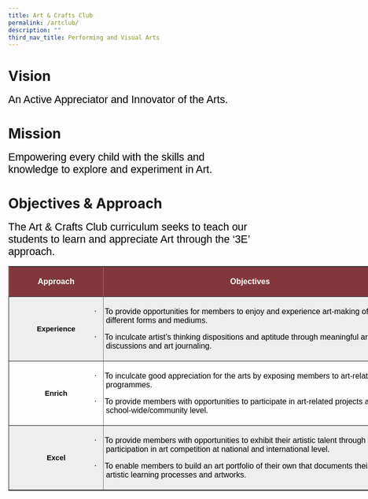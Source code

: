 ```yaml
---
title: Art & Crafts Club
permalink: /artclub/
description: ""
third_nav_title: Performing and Visual Arts
---
```

# Vision
<span style="font-size:16.0pt;font-family:Arial;color:black">An Active Appreciator and Innovator of the Arts.
	

# Mission
<span style="font-size:16.0pt;font-family:Arial;color:black">Empowering every child with the skills and knowledge to explore and experiment in Art.

# Objectives &amp; Approach
<span style="font-size:16.0pt;font-family:Arial;color:black">The Art &amp; Crafts Club curriculum seeks to teach our students to learn and appreciate Art through the ‘3E’ approach.

<span style="font-size:16.0pt;font-family:Arial;color:black">
<table style="width:594.15pt;mso-cellspacing:1.5pt;mso-yfti-tbllook:1184" width="792" cellpadding="0" cellspacing="3" border="1" class="MsoNormalTable"><tbody><tr style="mso-yfti-irow:0;mso-yfti-firstrow:yes;height:14.2pt"><td style="width:138.05pt;background:#80383D;padding:3.75pt 3.75pt 3.75pt 3.75pt;
  height:14.2pt" width="184"><p style="text-align:center" align="center" class="MsoNormal"><b><span style="font-family:&quot;Calibri&quot;,sans-serif;color:white;mso-themecolor:background1">Approach</span></b></p></td><td style="width:451.6pt;background:#80383D;padding:3.75pt 3.75pt 3.75pt 3.75pt;
  height:14.2pt" width="602"><p style="text-align:center" align="center" class="MsoNormal"><b><span style="font-family:&quot;Calibri&quot;,sans-serif;color:white;mso-themecolor:background1">Objectives</span></b></p></td></tr><tr style="mso-yfti-irow:1;height:70.7pt"><td style="width:138.05pt;background:#EEEEEE;padding:3.75pt 3.75pt 3.75pt 3.75pt;
  height:70.7pt" width="184"><p style="text-align:center" align="center" class="MsoNormal"><b><span style="font-size:11.0pt;font-family:&quot;Calibri&quot;,sans-serif;mso-ascii-theme-font:
  minor-latin;mso-hansi-theme-font:minor-latin;mso-bidi-theme-font:minor-latin;
  color:black;mso-color-alt:windowtext">Experience</span></b><b><span style="font-size:11.0pt;font-family:&quot;Calibri&quot;,sans-serif;mso-ascii-theme-font:
  minor-latin;mso-hansi-theme-font:minor-latin;mso-bidi-theme-font:minor-latin;
  color:windowtext;mso-color-alt:windowtext"></span></b></p></td><td style="width:451.6pt;background:#EEEEEE;padding:
  3.75pt 3.75pt 3.75pt 3.75pt;height:70.7pt" valign="top" width="602"><p style="text-indent:-.25in;mso-list:l1 level1 lfo4" class="MsoListParagraphCxSpFirst"><span style="font-family:Symbol;mso-fareast-font-family:Symbol;mso-bidi-font-family:
  Symbol;color:windowtext;mso-color-alt:windowtext"><span style="mso-list:Ignore">·<span style="font:7.0pt &quot;Times New Roman&quot;">&nbsp;&nbsp;&nbsp;&nbsp;&nbsp;&nbsp; </span></span></span><span style="font-family:&quot;Calibri&quot;,sans-serif;mso-ascii-theme-font:minor-latin;
  mso-hansi-theme-font:minor-latin;mso-bidi-theme-font:minor-latin;color:black;
  mso-color-alt:windowtext">To provide opportunities for members to enjoy and experience art-making of different forms and mediums.</span><span style="font-family:&quot;Calibri&quot;,sans-serif;mso-ascii-theme-font:minor-latin;
  mso-hansi-theme-font:minor-latin;mso-bidi-theme-font:minor-latin;color:windowtext;
  mso-color-alt:windowtext"></span></p><p style="text-indent:-.25in;mso-list:l2 level1 lfo1" class="MsoListParagraphCxSpLast"><span style="font-family:Symbol;mso-fareast-font-family:Symbol;mso-bidi-font-family:
  Symbol;color:windowtext;mso-color-alt:windowtext"><span style="mso-list:Ignore">·<span style="font:7.0pt &quot;Times New Roman&quot;">&nbsp;&nbsp;&nbsp;&nbsp;&nbsp;&nbsp; </span></span></span><span style="font-family:&quot;Calibri&quot;,sans-serif;mso-ascii-theme-font:minor-latin;
  mso-hansi-theme-font:minor-latin;mso-bidi-theme-font:minor-latin;color:black;
  mso-color-alt:windowtext">To inculcate artist’s thinking dispositions and aptitude through meaningful art discussions and art journaling.</span><span style="font-family:&quot;Calibri&quot;,sans-serif;mso-ascii-theme-font:minor-latin;
  mso-hansi-theme-font:minor-latin;mso-bidi-theme-font:minor-latin;color:windowtext;
  mso-color-alt:windowtext;background:white"></span></p></td></tr><tr style="mso-yfti-irow:2;height:56.45pt"><td style="width:138.05pt;padding:3.75pt 3.75pt 3.75pt 3.75pt;
  height:56.45pt" width="184"><p style="text-align:center" align="center" class="MsoNormal"><b><span style="font-size:11.0pt;font-family:&quot;Calibri&quot;,sans-serif;mso-ascii-theme-font:
  minor-latin;mso-hansi-theme-font:minor-latin;mso-bidi-theme-font:minor-latin;
  color:windowtext">Enrich</span></b></p></td><td style="width:451.6pt;padding:3.75pt 3.75pt 3.75pt 3.75pt;
  height:56.45pt" valign="top" width="602"><p style="text-indent:-.25in;mso-list:l0 level1 lfo2" class="MsoListParagraphCxSpFirst"><span style="font-family:Symbol;mso-fareast-font-family:Symbol;mso-bidi-font-family:
  Symbol;color:windowtext"><span style="mso-list:Ignore">·<span style="font:7.0pt &quot;Times New Roman&quot;">&nbsp;&nbsp;&nbsp;&nbsp;&nbsp;&nbsp; </span></span></span><span style="font-family:&quot;Calibri&quot;,sans-serif;mso-ascii-theme-font:minor-latin;
  mso-hansi-theme-font:minor-latin;mso-bidi-theme-font:minor-latin;color:windowtext">To inculcate good appreciation for the arts by exposing members to art-related programmes.</span></p><p style="text-indent:-.25in;mso-list:l0 level1 lfo2" class="MsoListParagraphCxSpLast"><span style="font-family:Symbol;mso-fareast-font-family:Symbol;mso-bidi-font-family:
  Symbol;color:windowtext"><span style="mso-list:Ignore">·<span style="font:7.0pt &quot;Times New Roman&quot;">&nbsp;&nbsp;&nbsp;&nbsp;&nbsp;&nbsp; </span></span></span><span style="font-family:&quot;Calibri&quot;,sans-serif;mso-ascii-theme-font:minor-latin;
  mso-hansi-theme-font:minor-latin;mso-bidi-theme-font:minor-latin;color:windowtext">To provide members with opportunities to participate in art-related projects at school-wide/community level.<span style="mso-spacerun:yes">&nbsp;</span></span></p></td></tr><tr style="mso-yfti-irow:3;mso-yfti-lastrow:yes;height:65.85pt"><td style="width:138.05pt;background:#EEEEEE;padding:3.75pt 3.75pt 3.75pt 3.75pt;
  height:65.85pt" width="184"><p style="text-align:center" align="center" class="MsoNormal"><b><span style="font-size:11.0pt;font-family:&quot;Calibri&quot;,sans-serif;mso-ascii-theme-font:
  minor-latin;mso-hansi-theme-font:minor-latin;mso-bidi-theme-font:minor-latin;
  color:black;mso-color-alt:windowtext">Excel</span></b><b><span style="font-size:11.0pt;font-family:&quot;Calibri&quot;,sans-serif;mso-ascii-theme-font:
  minor-latin;mso-hansi-theme-font:minor-latin;mso-bidi-theme-font:minor-latin;
  color:windowtext;mso-color-alt:windowtext"></span></b></p></td><td style="width:451.6pt;background:#EEEEEE;padding:
  3.75pt 3.75pt 3.75pt 3.75pt;height:65.85pt" valign="top" width="602"><p style="text-indent:-.25in;mso-list:l3 level1 lfo3" class="MsoListParagraphCxSpFirst"><span style="font-family:Symbol;mso-fareast-font-family:Symbol;mso-bidi-font-family:
  Symbol;color:windowtext;mso-color-alt:windowtext"><span style="mso-list:Ignore">·<span style="font:7.0pt &quot;Times New Roman&quot;">&nbsp;&nbsp;&nbsp;&nbsp;&nbsp;&nbsp; </span></span></span><span style="font-family:&quot;Calibri&quot;,sans-serif;mso-ascii-theme-font:minor-latin;
  mso-hansi-theme-font:minor-latin;mso-bidi-theme-font:minor-latin;color:black;
  mso-color-alt:windowtext">To provide members with opportunities to exhibit their artistic talent through participation in art competition at national and international level.</span><span style="font-family:&quot;Calibri&quot;,sans-serif;
  mso-ascii-theme-font:minor-latin;mso-hansi-theme-font:minor-latin;mso-bidi-theme-font:
  minor-latin;color:windowtext;mso-color-alt:windowtext"></span></p><p style="text-indent:-.25in;mso-list:l3 level1 lfo3" class="MsoListParagraphCxSpLast"><span style="font-family:Symbol;mso-fareast-font-family:Symbol;mso-bidi-font-family:
  Symbol;color:windowtext;mso-color-alt:windowtext"><span style="mso-list:Ignore">·<span style="font:7.0pt &quot;Times New Roman&quot;">&nbsp;&nbsp;&nbsp;&nbsp;&nbsp;&nbsp; </span></span></span><span style="font-family:&quot;Calibri&quot;,sans-serif;mso-ascii-theme-font:minor-latin;
  mso-hansi-theme-font:minor-latin;mso-bidi-theme-font:minor-latin;color:black;
  mso-color-alt:windowtext">To enable members to build an art portfolio of their own that documents their artistic learning processes and artworks.</span><span style="font-family:&quot;Calibri&quot;,sans-serif;mso-ascii-theme-font:minor-latin;
  mso-hansi-theme-font:minor-latin;mso-bidi-theme-font:minor-latin;color:windowtext;
  mso-color-alt:windowtext"></span></p></td></tr></tbody></table>
</span></span></span></span>